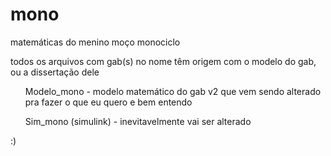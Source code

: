 # mono
matemáticas do menino moço monociclo

todos os arquivos com gab(s) no nome têm origem com o modelo do gab, ou a dissertação dele

<ul>Modelo_mono - modelo matemático do gab v2 que vem sendo alterado pra fazer o que eu quero e bem entendo</ul>
<ul>Sim_mono (simulink) - inevitavelmente vai ser alterado</ul>

:)
